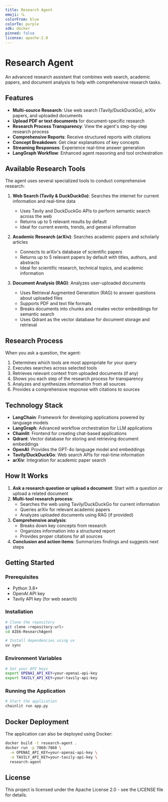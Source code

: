 ```yaml
---
title: Research Agent
emoji: 🔍
colorFrom: blue
colorTo: purple
sdk: docker
pinned: false
license: apache-2.0
---
```


# Research Agent

An advanced research assistant that combines web search, academic papers, and document analysis to help with comprehensive research tasks.

## Features

- **Multi-source Research**: Use web search (Tavily/DuckDuckGo), arXiv papers, and uploaded documents
- **Upload PDF or text documents** for document-specific research
- **Research Process Transparency**: View the agent's step-by-step research process
- **Comprehensive Reports**: Receive structured reports with citations
- **Concept Breakdown**: Get clear explanations of key concepts
- **Streaming Responses**: Experience real-time answer generation
- **LangGraph Workflow**: Enhanced agent reasoning and tool orchestration

## Available Research Tools

The agent uses several specialized tools to conduct comprehensive research:

1. **Web Search (Tavily & DuckDuckGo)**: Searches the internet for current information and real-time data
   - Uses Tavily and DuckDuckGo APIs to perform semantic search across the web
   - Returns up to 5 relevant results by default
   - Ideal for current events, trends, and general information

2. **Academic Research (arXiv)**: Searches academic papers and scholarly articles
   - Connects to arXiv's database of scientific papers
   - Returns up to 5 relevant papers by default with titles, authors, and abstracts
   - Ideal for scientific research, technical topics, and academic information

3. **Document Analysis (RAG)**: Analyzes user-uploaded documents
   - Uses Retrieval Augmented Generation (RAG) to answer questions about uploaded files
   - Supports PDF and text file formats
   - Breaks documents into chunks and creates vector embeddings for semantic search
   - Uses Qdrant as the vector database for document storage and retrieval

## Research Process

When you ask a question, the agent:
1. Determines which tools are most appropriate for your query
2. Executes searches across selected tools
3. Retrieves relevant context from uploaded documents (if any)
4. Shows you each step of the research process for transparency
5. Analyzes and synthesizes information from all sources
6. Provides a comprehensive response with citations to sources

## Technology Stack

- **LangChain**: Framework for developing applications powered by language models
- **LangGraph**: Advanced workflow orchestration for LLM applications
- **Chainlit**: Frontend for creating chat-based applications
- **Qdrant**: Vector database for storing and retrieving document embeddings
- **OpenAI**: Provides the GPT-4o language model and embeddings
- **Tavily/DuckDuckGo**: Web search APIs for real-time information
- **arXiv**: Integration for academic paper search

## How It Works

1. **Ask a research question or upload a document**: Start with a question or upload a related document
2. **Multi-tool research process**: 
   - Searches the web using Tavily/DuckDuckGo for current information
   - Queries arXiv for relevant academic papers
   - Analyzes uploaded documents using RAG (if provided)
3. **Comprehensive analysis**: 
   - Breaks down key concepts from research
   - Organizes information into a structured report
   - Provides proper citations for all sources
4. **Conclusion and action items**: Summarizes findings and suggests next steps

## Getting Started

### Prerequisites

- Python 3.8+
- OpenAI API key
- Tavily API key (for web search)

### Installation

```bash
# Clone the repository
git clone <repository-url>
cd AIE6-ResearchAgent

# Install dependencies using uv
uv sync
```

### Environment Variables

```bash
# Set your API keys
export OPENAI_API_KEY=your-openai-api-key
export TAVILY_API_KEY=your-tavily-api-key
```

### Running the Application

```bash
# Start the application
chainlit run app.py
```

## Docker Deployment

The application can also be deployed using Docker:

```bash
docker build -t research-agent .
docker run -p 7860:7860 \
  -e OPENAI_API_KEY=your-openai-api-key \
  -e TAVILY_API_KEY=your-tavily-api-key \
  research-agent
```

## License

This project is licensed under the Apache License 2.0 - see the LICENSE file for details.
